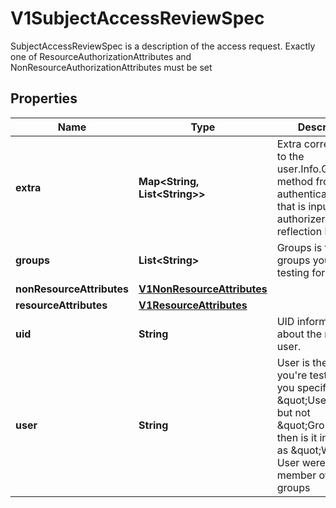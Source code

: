 

# V1SubjectAccessReviewSpec

SubjectAccessReviewSpec is a description of the access request.  Exactly one of ResourceAuthorizationAttributes and NonResourceAuthorizationAttributes must be set

## Properties

| Name | Type | Description | Notes |
|------------ | ------------- | ------------- | -------------|
|**extra** | **Map&lt;String, List&lt;String&gt;&gt;** | Extra corresponds to the user.Info.GetExtra() method from the authenticator.  Since that is input to the authorizer it needs a reflection here. |  [optional] |
|**groups** | **List&lt;String&gt;** | Groups is the groups you&#39;re testing for. |  [optional] |
|**nonResourceAttributes** | [**V1NonResourceAttributes**](V1NonResourceAttributes.md) |  |  [optional] |
|**resourceAttributes** | [**V1ResourceAttributes**](V1ResourceAttributes.md) |  |  [optional] |
|**uid** | **String** | UID information about the requesting user. |  [optional] |
|**user** | **String** | User is the user you&#39;re testing for. If you specify \&quot;User\&quot; but not \&quot;Groups\&quot;, then is it interpreted as \&quot;What if User were not a member of any groups |  [optional] |



